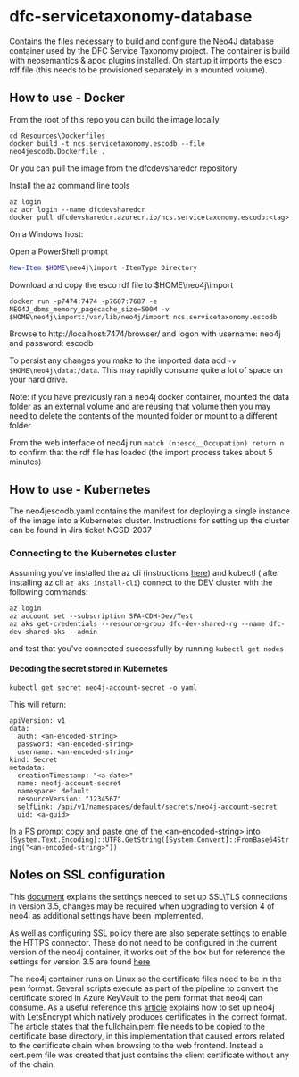 # dfc-servicetaxonomy-database

Contains the files necessary to build and configure the Neo4J database container used by the DFC Service Taxonomy project.  The container is build with neosemantics & apoc plugins installed.  On startup it imports the esco rdf file (this needs to be provisioned separately in a mounted volume).

## How to use - Docker

From the root of this repo you can build the image locally

```
cd Resources\Dockerfiles
docker build -t ncs.servicetaxonomy.escodb --file neo4jescodb.Dockerfile .
```

Or you can pull the image from the dfcdevsharedcr repository

Install the az command line tools

```
az login
az acr login --name dfcdevsharedcr
docker pull dfcdevsharedcr.azurecr.io/ncs.servicetaxonomy.escodb:<tag>
```

On a Windows host:

Open a PowerShell prompt

```PowerShell
New-Item $HOME\neo4j\import -ItemType Directory
```

Download and copy the esco rdf file to $HOME\neo4j\import

```
docker run -p7474:7474 -p7687:7687 -e NEO4J_dbms_memory_pagecache_size=500M -v $HOME\neo4j\import:/var/lib/neo4j/import ncs.servicetaxonomy.escodb
```

Browse to http://localhost:7474/browser/ and logon with username: neo4j and password: escodb

To persist any changes you make to the imported data add `-v $HOME\neo4j\data:/data`.  This may rapidly consume quite a lot of space on your hard drive.

Note: if you have previously ran a neo4j docker container, mounted the data folder as an external volume and are reusing that volume then you may need to delete the contents of the mounted folder or mount to a different folder

From the web interface of neo4j run `match (n:esco__Occupation) return n` to confirm that the rdf file has loaded (the import process takes about 5 minutes)

## How to use - Kubernetes

The neo4jescodb.yaml contains the manifest for deploying a single instance of the image into a Kubernetes cluster.  Instructions for setting up the cluster can be found in Jira ticket NCSD-2037

### Connecting to the Kubernetes cluster

Assuming you've installed the az cli (instructions [here](https://docs.microsoft.com/en-us/cli/azure/install-azure-cli?view=azure-cli-latest)) and kubectl ( after installing az cli `az aks install-cli`) connect to the DEV cluster with the following commands:

```
az login
az account set --subscription SFA-CDH-Dev/Test
az aks get-credentials --resource-group dfc-dev-shared-rg --name dfc-dev-shared-aks --admin
```

and test that you've connected successfully by running `kubectl get nodes`

#### Decoding the secret stored in Kubernetes

```
kubectl get secret neo4j-account-secret -o yaml
```
This will return:
```
apiVersion: v1
data:
  auth: <an-encoded-string>
  password: <an-encoded-string>
  username: <an-encoded-string>
kind: Secret
metadata:
  creationTimestamp: "<a-date>"
  name: neo4j-account-secret
  namespace: default
  resourceVersion: "1234567"
  selfLink: /api/v1/namespaces/default/secrets/neo4j-account-secret
  uid: <a-guid>
```

In a PS prompt copy and paste one of the \<an-encoded-string> into ```[System.Text.Encoding]::UTF8.GetString([System.Convert]::FromBase64String("<an-encoded-string>"))```

## Notes on SSL configuration

This [document](https://neo4j.com/docs/operations-manual/3.5/security/ssl-framework/) explains the settings needed to set up SSL\TLS connections in version 3.5, changes may be required when upgrading to version 4 of neo4j as additional settings have been implemented.

As well as configuring SSL policy there are also seperate settings to enable the HTTPS connector.  These do not need to be configured in the current version of the neo4j container, it works out of the box but for reference the settings for version 3.5 are found [here](https://neo4j.com/docs/operations-manual/3.5/configuration/connectors/)

The neo4j container runs on Linux so the certificate files need to be in the pem format.  Several scripts execute as part of the pipeline to convert the certificate stored in Azure KeyVault to the pem format that neo4j can consume.  As a useful reference this [article](https://medium.com/neo4j/getting-certificates-for-neo4j-with-letsencrypt-a8d05c415bbd) explains how to set up neo4j with LetsEncrypt which natively produces certificates in the correct format.  The article states that the fullchain.pem file needs to be copied to the certificate base directory, in this implementation that caused errors related to the certificate chain when browsing to the web frontend.  Instead a cert.pem file was created that just contains the client certificate without any of the chain.